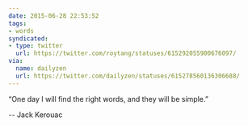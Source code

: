 ```yaml
---
date: 2015-06-28 22:53:52
tags:
- words
syndicated:
- type: twitter
  url: https://twitter.com/roytang/statuses/615292055900676097/
via:
  name: dailyzen
  url: https://twitter.com/dailyzen/statuses/615278560136306688/
---
```


“One day I will find the right words, and they will be simple.”

-- Jack Kerouac